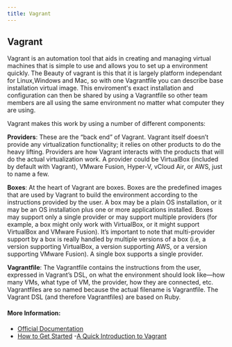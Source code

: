 ```yaml
---
title: Vagrant 
---
```

## Vagrant

<!-- The article goes here, in GitHub-flavored Markdown. Feel free to add YouTube videos, images, and CodePen/JSBin embeds  -->
Vagrant is an automation tool that aids in creating and managing virtual machines that is simple to use and allows you to set up a  environment quickly. The Beauty of vagrant is this that it is largely platform independant for Linux,Windows and Mac, so with one Vagrantfile you can describe base installation virtual image.
This enviroment's exact installation and configuration can then be shared by using a Vagrantfile so other team members are all using the same environment no matter what computer they are using.

Vagrant makes this work by using a number of different components:

<b>Providers</b>: These are the “back end” of Vagrant. Vagrant itself doesn’t provide any virtualization functionality; it relies on other products to do the heavy lifting. Providers are how Vagrant interacts with the products that will do the actual virtualization work. A provider could be VirtualBox (included by default with Vagrant), VMware Fusion, Hyper-V, vCloud Air, or AWS, just to name a few.

<b>Boxes</b>: At the heart of Vagrant are boxes. Boxes are the predefined images that are used by Vagrant to build the environment according to the instructions provided by the user. A box may be a plain OS installation, or it may be an OS installation plus one or more applications installed. Boxes may support only a single provider or may support multiple providers (for example, a box might only work with VirtualBox, or it might support VirtualBox and VMware Fusion). It’s important to note that multi-provider support by a box is really handled by multiple versions of a box (i.e, a version supporting VirtualBox, a version supporting AWS, or a version supporting VMware Fusion). A single box supports a single provider.

<b>Vagrantfile</b>: The Vagrantfile contains the instructions from the user, expressed in Vagrant’s DSL, on what the environment should look like—how many VMs, what type of VM, the provider, how they are connected, etc. Vagrantfiles are so named because the actual filename is Vagrantfile. The Vagrant DSL (and therefore Vagrantfiles) are based on Ruby.

#### More Information:
<!-- Please add any articles you think might be helpful to read before writing the article -->
- [Official Documentation](https://www.vagrantup.com/docs/index.html)
- [How to Get Started](https://www.vagrantup.com/intro/getting-started/index.html)
-[A Quick Introduction to Vagrant](https://blog.scottlowe.org/2014/09/12/a-quick-introduction-to-vagrant)
